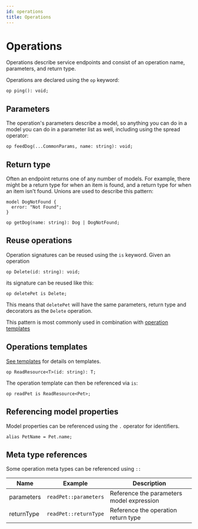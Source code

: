 ```yaml
---
id: operations
title: Operations
---
```


# Operations

Operations describe service endpoints and consist of an operation name, parameters, and return type.

Operations are declared using the `op` keyword:

```typespec
op ping(): void;
```

## Parameters

The operation's parameters describe a model, so anything you can do in a model you can do in a parameter list as well, including using the spread operator:

```typespec
op feedDog(...CommonParams, name: string): void;
```

## Return type

Often an endpoint returns one of any number of models. For example, there might be a return type for when an item is found, and a return type for when an item isn't found. Unions are used to describe this pattern:

```typespec
model DogNotFound {
  error: "Not Found";
}

op getDog(name: string): Dog | DogNotFound;
```

## Reuse operations

Operation signatures can be reused using the `is` keyword. Given an operation

```typespec
op Delete(id: string): void;
```

its signature can be reused like this:

```typespec
op deletePet is Delete;
```

This means that `deletePet` will have the same parameters, return type and decorators as the `Delete` operation.

This pattern is most commonly used in combination with [operation templates](#operations-templates)

## Operations templates

[See templates](./templates.md) for details on templates.

```typespec
op ReadResource<T>(id: string): T;
```

The operation template can then be referenced via `is`:

```typespec
op readPet is ReadResource<Pet>;
```

## Referencing model properties

Model properties can be referenced using the `.` operator for identifiers.

```tsp
alias PetName = Pet.name;
```

## Meta type references

Some operation meta types can be referenced using `::`

| Name       | Example               | Description                               |
| ---------- | --------------------- | ----------------------------------------- |
| parameters | `readPet::parameters` | Reference the parameters model expression |
| returnType | `readPet::returnType` | Reference the operation return type       |
